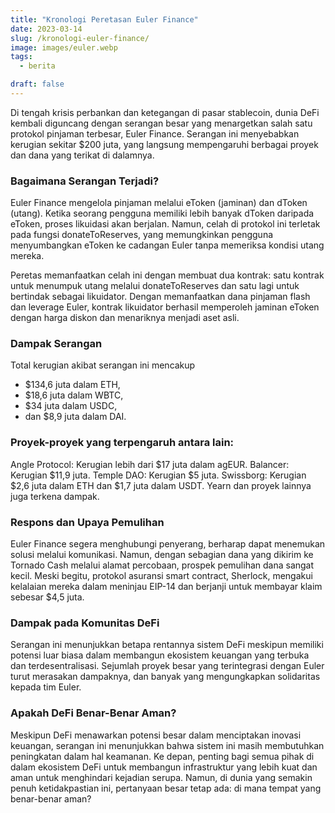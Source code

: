 ```yaml
---
title: "Kronologi Peretasan Euler Finance"
date: 2023-03-14
slug: /kronologi-euler-finance/
image: images/euler.webp
tags:
  - berita

draft: false
---
```

Di tengah krisis perbankan dan ketegangan di pasar stablecoin, dunia DeFi kembali diguncang dengan serangan besar yang menargetkan salah satu protokol pinjaman terbesar, Euler Finance. Serangan ini menyebabkan kerugian sekitar $200 juta, yang langsung mempengaruhi berbagai proyek dan dana yang terikat di dalamnya.

### Bagaimana Serangan Terjadi?

Euler Finance mengelola pinjaman melalui eToken (jaminan) dan dToken (utang). Ketika seorang pengguna memiliki lebih banyak dToken daripada eToken, proses likuidasi akan berjalan. Namun, celah di protokol ini terletak pada fungsi donateToReserves, yang memungkinkan pengguna menyumbangkan eToken ke cadangan Euler tanpa memeriksa kondisi utang mereka.

Peretas memanfaatkan celah ini dengan membuat dua kontrak: satu kontrak untuk menumpuk utang melalui donateToReserves dan satu lagi untuk bertindak sebagai likuidator. Dengan memanfaatkan dana pinjaman flash dan leverage Euler, kontrak likuidator berhasil memperoleh jaminan eToken dengan harga diskon dan menariknya menjadi aset asli.

### Dampak Serangan

Total kerugian akibat serangan ini mencakup

- $134,6 juta dalam ETH,
- $18,6 juta dalam WBTC,
- $34 juta dalam USDC,
- dan $8,9 juta dalam DAI.

### Proyek-proyek yang terpengaruh antara lain:

Angle Protocol: Kerugian lebih dari $17 juta dalam agEUR.
Balancer: Kerugian $11,9 juta.
Temple DAO: Kerugian $5 juta.
Swissborg: Kerugian $2,6 juta dalam ETH dan $1,7 juta dalam USDT.
Yearn dan proyek lainnya juga terkena dampak.

### Respons dan Upaya Pemulihan

Euler Finance segera menghubungi penyerang, berharap dapat menemukan solusi melalui komunikasi. Namun, dengan sebagian dana yang dikirim ke Tornado Cash melalui alamat percobaan, prospek pemulihan dana sangat kecil. Meski begitu, protokol asuransi smart contract, Sherlock, mengakui kelalaian mereka dalam meninjau EIP-14 dan berjanji untuk membayar klaim sebesar $4,5 juta.

### Dampak pada Komunitas DeFi

Serangan ini menunjukkan betapa rentannya sistem DeFi meskipun memiliki potensi luar biasa dalam membangun ekosistem keuangan yang terbuka dan terdesentralisasi. Sejumlah proyek besar yang terintegrasi dengan Euler turut merasakan dampaknya, dan banyak yang mengungkapkan solidaritas kepada tim Euler.

### Apakah DeFi Benar-Benar Aman?

Meskipun DeFi menawarkan potensi besar dalam menciptakan inovasi keuangan, serangan ini menunjukkan bahwa sistem ini masih membutuhkan peningkatan dalam hal keamanan. Ke depan, penting bagi semua pihak di dalam ekosistem DeFi untuk membangun infrastruktur yang lebih kuat dan aman untuk menghindari kejadian serupa. Namun, di dunia yang semakin penuh ketidakpastian ini, pertanyaan besar tetap ada: di mana tempat yang benar-benar aman?

